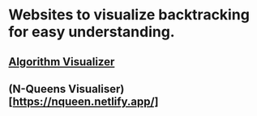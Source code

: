 # Websites to visualize backtracking for easy understanding.

## [Algorithm Visualizer](https://algorithm-visualizer.org/)
## (N-Queens Visualiser)[https://nqueen.netlify.app/]
